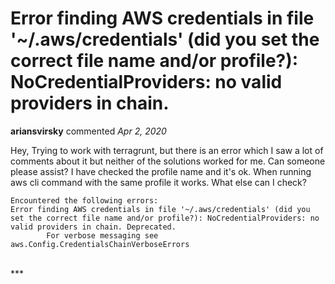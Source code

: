 # Error finding AWS credentials in file '~/.aws/credentials' (did you set the correct file name and/or profile?): NoCredentialProviders: no valid providers in chain.

**ariansvirsky** commented *Apr 2, 2020*

Hey, 
Trying to work with terragrunt, but there is an error which I saw a lot of comments about it but neither of the solutions worked for me.
Can someone please assist? 
I have checked the profile name and it's ok. 
When running aws cli command with the same profile it works.
What else can I check? 



```
Encountered the following errors:
Error finding AWS credentials in file '~/.aws/credentials' (did you set the correct file name and/or profile?): NoCredentialProviders: no valid providers in chain. Deprecated.
        For verbose messaging see aws.Config.CredentialsChainVerboseErrors
```
<br />
***


